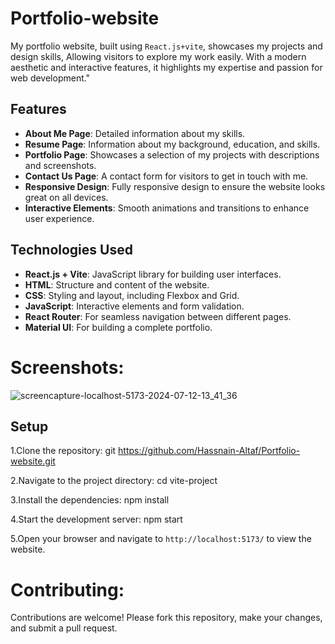 # Portfolio-website
My portfolio website, built using `React.js+vite`, showcases my projects and design skills, Allowing visitors to explore my work easily. With a modern aesthetic and interactive features, it highlights my expertise and passion for web development."

## Features

- **About Me Page**: Detailed information about my skills.
- **Resume Page**: Information about my background, education, and skills.
- **Portfolio Page**: Showcases a selection of my projects with descriptions and screenshots.
- **Contact Us Page**: A contact form for visitors to get in touch with me.
- **Responsive Design**: Fully responsive design to ensure the website looks great on all devices.
- **Interactive Elements**: Smooth animations and transitions to enhance user experience.

## Technologies Used

- **React.js + Vite**: JavaScript library for building user interfaces.
- **HTML**: Structure and content of the website.
- **CSS**: Styling and layout, including Flexbox and Grid.
- **JavaScript**: Interactive elements and form validation.
- **React Router**: For seamless navigation between different pages.
- **Material UI**: For building a complete portfolio.

# Screenshots:
![screencapture-localhost-5173-2024-07-12-13_41_36](https://github.com/user-attachments/assets/cb68afd7-0fe6-4814-b720-adc14ca61321)

## Setup

1.Clone the repository:
  git https://github.com/Hassnain-Altaf/Portfolio-website.git
  
2.Navigate to the project directory:
   cd vite-project 

3.Install the dependencies:
   npm install 

4.Start the development server:
  npm start

5.Open your browser and navigate to `http://localhost:5173/` to view the website.



# Contributing:
Contributions are welcome! Please fork this repository, make your changes, and submit a pull request.



